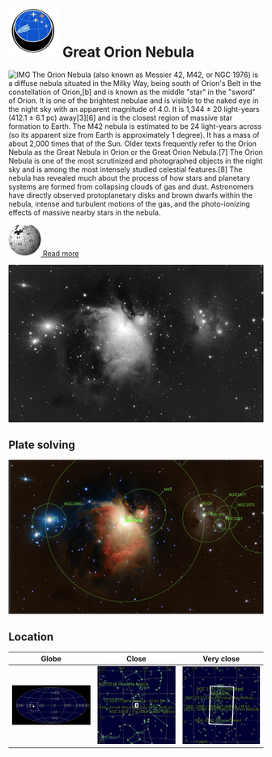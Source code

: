 # ![](../Imaging//Common/pyl-tiny.png) Great Orion Nebula
![IMG](../Imaging//Original/Great_Orion_Nebula.jpg)
The Orion Nebula (also known as Messier 42, M42, or NGC 1976) is a diffuse nebula situated in the Milky Way, being south of Orion's Belt in the constellation of Orion,[b] and is known as the middle "star" in the "sword" of Orion. It is one of the brightest nebulae and is visible to the naked eye in the night sky with an apparent magnitude of 4.0. It is 1,344 ± 20 light-years (412.1 ± 6.1 pc) away[3][6] and is the closest region of massive star formation to Earth. The M42 nebula is estimated to be 24 light-years across (so its apparent size from Earth is approximately 1 degree). It has a mass of about 2,000 times that of the Sun. Older texts frequently refer to the Orion Nebula as the Great Nebula in Orion or the Great Orion Nebula.[7] The Orion Nebula is one of the most scrutinized and photographed objects in the night sky and is among the most intensely studied celestial features.[8] The nebula has revealed much about the process of how stars and planetary systems are formed from collapsing clouds of gas and dust. Astronomers have directly observed protoplanetary disks and brown dwarfs within the nebula, intense and turbulent motions of the gas, and the photo-ionizing effects of massive nearby stars in the nebula.

[![](../Imaging/Common/Wikipedia.png) Read more](https://en.wikipedia.org/wiki/Orion_Nebula)

![IMG](../Imaging//Grayscale/Great_Orion_Nebula.jpg)


## Plate solving
![IMG](../Imaging//Annotated/Great_Orion_Nebula_Annotated.jpg)

## Location 

| Globe | Close | Very close |
| ----- | ----- | ----- |
|![IMG](../Imaging//Annotated/Great_Orion_Nebula_Globe.jpg) |![IMG](../Imaging//Annotated/Great_Orion_Nebula_Close.jpg) |![IMG](../Imaging//Annotated/Great_Orion_Nebula_Closer.jpg) |